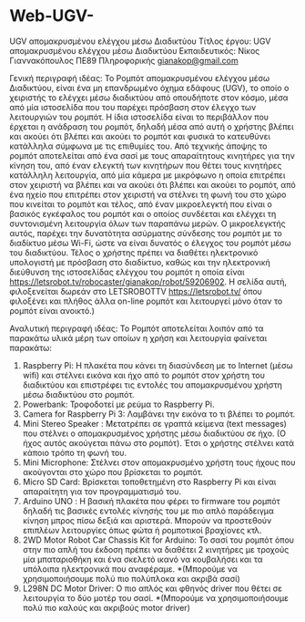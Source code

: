 # Web-UGV-
UGV απομακρυσμένου ελέγχου μέσω Διαδικτύου
Τίτλος έργου:
UGV απομακρυσμένου ελέγχου μέσω Διαδικτύου
Εκπαιδευτικός: Νίκος Γιαννακόπουλος ΠΕ89 Πληροφορικής gianakop@gmail.com

 Γενική περιγραφή ιδέας:
Το Ρομπότ απομακρυσμένου ελέγχου μέσω Διαδικτύου, είναι ένα μη επανδρωμένο όχημα εδάφους (UGV), το οποίο ο χειριστής το ελέγχει μέσω διαδικτύου από οπουδήποτε στον κόσμο, μέσα από μία ιστοσελίδα που του παρέχει πρόσβαση στον έλεγχο των λειτουργιών του ρομπότ.  Η ίδια ιστοσελίδα είναι το περιβάλλον που έρχεται η ανάδραση του ρομπότ, δηλαδή μέσα από αυτή ο χρήστης βλέπει και ακούει ότι βλέπει και ακούει το ρομπότ και φυσικά το κατευθύνει κατάλληλα σύμφωνα με τις επιθυμίες του.
Από τεχνικής άποψης το ρομπότ αποτελείται από ένα σασί  με τους απαραίτητους κινητήρες για την κίνηση του, από έναν ελεγκτή των κινητήρων που θέτει τους κινητήρες κατάλληλη λειτουργία, από μία κάμερα με μικρόφωνο η οποία επιτρέπει στον χειριστή να βλέπει και να ακούει ότι βλέπει και ακούει το ρομπότ, από ένα ηχείο που επιτρέπει στον χειριστή να στέλνει τη φωνή του στο χώρο που κινείται το ρομπότ και τέλος, από έναν μικροελεγκτή που είναι ο βασικός εγκέφαλος του ρομπότ και ο οποίος συνδέεται και ελέγχει τη συντονισμένη λειτουργία όλων των παραπάνω μερών. Ο μικροελεγκτής αυτός,  παρέχει την δυνατότητα ασύρματης σύνδεσης του ρομπότ  με το διαδίκτυο μέσω Wi-Fi, ώστε να είναι δυνατός ο έλεγχος του ρομπότ μέσω του διαδικτύου. Τέλος ο χρήστης πρέπει να διαθέτει ηλεκτρονικό υπολογιστή με πρόσβαση στο διαδίκτυο, καθώς και την ηλεκτρονική διεύθυνση της ιστοσελίδας ελέγχου του ρομπότ η οποία είναι https://letsrobot.tv/robocaster/gianakop/robot/59206902. Η σελίδα αυτή, φιλοξενείται δωρεάν στο  LETSROBOTTV https://letsrobot.tv/  όπου φιλοξένει και πλήθος άλλα on-line ρομπότ και λειτουργεί μόνο όταν το ρομπότ είναι ανοικτό.) 

Αναλυτική περιγραφή ιδέας:
Το Ρομπότ αποτελείται λοιπόν από τα παρακάτω υλικά μέρη των οποίων η χρήση και λειτουργία φαίνεται παρακάτω:
1)	Raspberry Pi: 	Η πλακέτα που κάνει τη διασύνδεση με το Internet (μέσω wifi) και στέλνει εικόνα και ήχο από το ρομπότ στον χρήστη του διαδικτύου και επιστρέφει  τις εντολές του απομακρυσμένου χρήστη μέσω διαδικτύου στο ρομπότ.
2)	Powerbank: 	Τροφοδοτεί με ρεύμα το Raspberry Pi.    
3)	Camera  for Raspberry Pi 3: 	Λαμβάνει την εικόνα το τι βλέπει το ρομπότ.
4)	Mini Stereo Speaker :	Μετατρέπει σε γραπτά κείμενα (text messages) που στέλνει ο απομακρυσμένος χρήστης μέσω διαδικτύου σε ήχο. (Ο ήχος αυτός ακούγεται πάνω στο ρομπότ). Έτσι ο χρήστης στέλνει κατά κάποιο τρόπο τη φωνή του.
 5) Mini Microphone: 	Στέλνει στον απομακρυσμένο χρήστη τους ήχους που ακούγονται στο χώρο που βρίσκεται το ρομπότ.
 6) Micro SD Card: 	Βρίσκεται τοποθετημένη στο Raspberry Pi και είναι απαραίτητη για τον προγραμματισμό του. 
7)	Arduino UNO : 	Η βασική πλακέτα που φέρει το firmware του ρομπότ δηλαδή τις βασικές εντολές κίνησής του με πιο απλό παράδειγμα κίνηση μπρος πίσω δεξιά και αριστερά. Μπορούν να προστεθούν επιπλέων λειτουργίες όπως φώτα ή ρομποτικοί βραχίονες κτλ.
8)	2WD Motor Robot Car Chassis Kit  for Arduino:	To σασί του ρομπότ όπου στην πιο απλή του έκδοση πρέπει να διαθέτει 2 κινητήρες με τροχούς μία μπαταριοθήκη και ένα σκελετό ικανό να κουβαλήσει και τα υπόλοιπα ηλεκτρονικά που αναφέραμε. *(Μπορούμε να χρησιμοποιήσουμε πολύ πιο πολύπλοκα και ακριβά σασί)
9)	 L298N DC Motor Driver: 	Ο πιο απλός και φθηνός  driver που θέτει σε λειτουργία το δύο μοτέρ του σασί. *(Μπορούμε να χρησιμοποιήσουμε πολύ πιο καλούς και ακριβούς motor driver)
